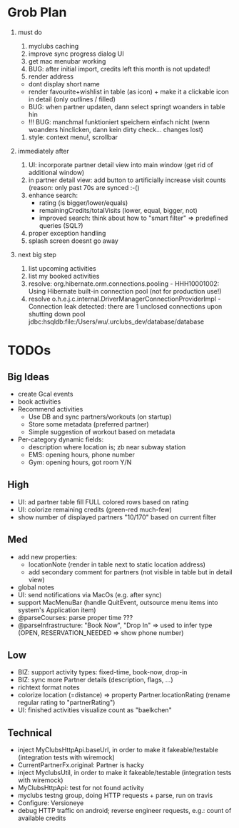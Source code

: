 
# Grob Plan

1. must do
    1. myclubs caching
    1. improve sync progress dialog UI
    1. get mac menubar working
    1. BUG: after initial import, credits left this month is not updated!
    1. render address
    * dont display short name
    * render favourite+wishlist in table (as icon) + make it a clickable icon in detail (only outlines / filled)
    * BUG: when partner updaten, dann select springt woanders in table hin
    * !!! BUG: manchmal funktioniert speichern einfach nicht (wenn woanders hinclicken, dann kein dirty check... changes lost)
    1. style: context menu!, scrollbar 

1. immediately after
    1. UI: incorporate partner detail view into main window (get rid of additional window)
    1. in partner detail view: add button to artificially increase visit counts (reason: only past 70s are synced :-()
    1. enhance search:
        * rating (is bigger/lower/equals)
        * remainingCredits/totalVisits (lower, equal, bigger, not)
        * improved search: think about how to "smart filter" => predefined queries (SQL?)
    1. proper exception handling
    1. splash screen doesnt go away

1. next big step
    1. list upcoming activities
    1. list my booked activities
    1. resolve: org.hibernate.orm.connections.pooling - HHH10001002: Using Hibernate built-in connection pool (not for production use!)
    1. resolve o.h.e.j.c.internal.DriverManagerConnectionProviderImpl - Connection leak detected: there are 1 unclosed connections upon shutting down pool jdbc:hsqldb:file:/Users/wu/.urclubs_dev/database/database

# TODOs

## Big Ideas

* create Gcal events
* book activities
* Recommend activities
    * Use DB and sync partners/workouts (on startup)
    * Store some metadata (preferred partner)
    * Simple suggestion of workout based on metadata
* Per-category dynamic fields:
    * description where location is; zb near subway station
    * EMS: opening hours, phone number
    * Gym: opening hours, got room Y/N

## High

* UI: ad partner table fill FULL colored rows based on rating
* UI: colorize remaining credits (green-red much-few)
* show number of displayed partners "10/170" based on current filter

## Med

* add new properties: 
    * locationNote (render in table next to static location address)
    * add secondary comment for partners (not visible in table but in detail view)
* global notes
* UI: send notifications via MacOs (e.g. after sync)
* support MacMenuBar (handle QuitEvent, outsource menu items into system's Application item)
* @parseCourses: parse proper time ???
* @parseInfrastructure: "Book Now", "Drop In" => used to infer type (OPEN, RESERVATION_NEEDED => show phone number)

## Low

* BIZ: support activity types: fixed-time, book-now, drop-in
* BIZ: sync more Partner details (description, flags, ...)
* richtext format notes
* colorize location (=distance) => property Partner.locationRating (rename regular rating to "partnerRating")
* UI: finished activities visualize count as "baelkchen"

## Technical

* inject MyClubsHttpApi.baseUrl, in order to make it fakeable/testable (integration tests with wiremock)
* CurrentPartnerFx.original: Partner is hacky
* inject MyclubsUtil, in order to make it fakeable/testable (integration tests with wiremock)
* MyClubsHttpApi: test for not found activity
* myclubs testng group, doing HTTP requests + parse, run on travis
* Configure: Versioneye
* debug HTTP traffic on android; reverse engineer requests, e.g.: count of available credits

